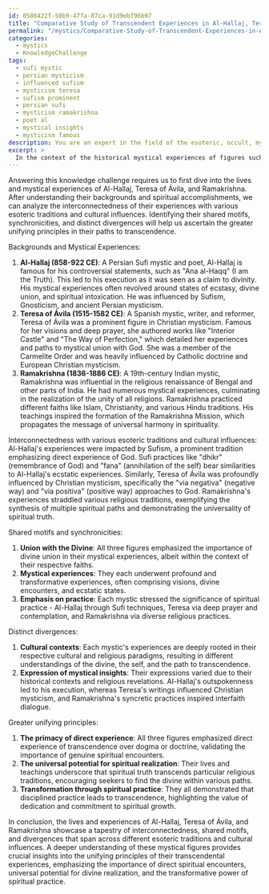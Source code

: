 ```yaml
---
id: 0586422f-50b9-47fa-87ca-91d9ebf96b97
title: "Comparative Study of Transcendent Experiences in Al-Hallaj, Teresa de \xC1vila, and Ramakrishna"
permalink: "/mystics/Comparative-Study-of-Transcendent-Experiences-in-Al-Hallaj-Teresa-de-\xC1vila-and-Ramakrishna/"
categories:
  - mystics
  - KnowledgeChallenge
tags:
  - sufi mystic
  - persian mysticism
  - influenced sufism
  - mysticism teresa
  - sufism prominent
  - persian sufi
  - mysticism ramakrishna
  - poet al
  - mystical insights
  - mysticism famous
description: You are an expert in the field of the esoteric, occult, mystics and Education. You are a writer of tests, challenges, books and deep knowledge on mystics for initiates and students to gain deep insights and understanding from. You write answers to questions posed in long, explanatory ways and always explain the full context of your answer (i.e., related concepts, formulas, examples, or history), as well as the step-by-step thinking process you take to answer the challenges. Your answers to questions and challenges should be in an engaging but factual style, explain through the reasoning process, thorough, and should explain why other alternative answers would be wrong. Summarize the key themes, ideas, and conclusions at the end.
excerpt: >
  In the context of the historical mystical experiences of figures such as Al-Hallaj, Teresa of \xC1vila, and Ramakrishna, analyze their interconnectedness with various esoteric traditions and cultural influences, and contemplate upon the shared motifs, synchronicities, and distinct divergences to ascertain the greater unifying principle or principles in their respective experiences and paths to transcendence.
---
```

Answering this knowledge challenge requires us to first dive into the lives and mystical experiences of Al-Hallaj, Teresa of Ávila, and Ramakrishna. After understanding their backgrounds and spiritual accomplishments, we can analyze the interconnectedness of their experiences with various esoteric traditions and cultural influences. Identifying their shared motifs, synchronicities, and distinct divergences will help us ascertain the greater unifying principles in their paths to transcendence.

Backgrounds and Mystical Experiences:
1. ****Al-Hallaj (858-922 CE)****: A Persian Sufi mystic and poet, Al-Hallaj is famous for his controversial statements, such as "Ana al-Haqq" (I am the Truth). This led to his execution as it was seen as a claim to divinity. His mystical experiences often revolved around states of ecstasy, divine union, and spiritual intoxication. He was influenced by Sufism, Gnosticism, and ancient Persian mysticism.
2. ****Teresa of Ávila (1515-1582 CE)****: A Spanish mystic, writer, and reformer, Teresa of Ávila was a prominent figure in Christian mysticism. Famous for her visions and deep prayer, she authored works like "Interior Castle" and "The Way of Perfection," which detailed her experiences and paths to mystical union with God. She was a member of the Carmelite Order and was heavily influenced by Catholic doctrine and European Christian mysticism.
3. ****Ramakrishna (1836-1886 CE)****: A 19th-century Indian mystic, Ramakrishna was influential in the religious renaissance of Bengal and other parts of India. He had numerous mystical experiences, culminating in the realization of the unity of all religions. Ramakrishna practiced different faiths like Islam, Christianity, and various Hindu traditions. His teachings inspired the formation of the Ramakrishna Mission, which propagates the message of universal harmony in spirituality.

Interconnectedness with various esoteric traditions and cultural influences:
Al-Hallaj's experiences were impacted by Sufism, a prominent tradition emphasizing direct experience of God. Sufi practices like "dhikr" (remembrance of God) and "fana" (annihilation of the self) bear similarities to Al-Hallaj's ecstatic experiences. Similarly, Teresa of Ávila was profoundly influenced by Christian mysticism, specifically the "via negativa" (negative way) and "via positiva" (positive way) approaches to God. Ramakrishna's experiences straddled various religious traditions, exemplifying the synthesis of multiple spiritual paths and demonstrating the universality of spiritual truth.

Shared motifs and synchronicities:
1. ****Union with the Divine****: All three figures emphasized the importance of divine union in their mystical experiences, albeit within the context of their respective faiths.
2. ****Mystical experiences****: They each underwent profound and transformative experiences, often comprising visions, divine encounters, and ecstatic states.
3. ****Emphasis on practice****: Each mystic stressed the significance of spiritual practice - Al-Hallaj through Sufi techniques, Teresa via deep prayer and contemplation, and Ramakrishna via diverse religious practices.

Distinct divergences:
1. ****Cultural contexts****: Each mystic's experiences are deeply rooted in their respective cultural and religious paradigms, resulting in different understandings of the divine, the self, and the path to transcendence.
2. ****Expression of mystical insights****: Their expressions varied due to their historical contexts and religious revelations. Al-Hallaj's outspokenness led to his execution, whereas Teresa's writings influenced Christian mysticism, and Ramakrishna's syncretic practices inspired interfaith dialogue.

Greater unifying principles:
1. ****The primacy of direct experience****: All three figures emphasized direct experience of transcendence over dogma or doctrine, validating the importance of genuine spiritual encounters.
2. ****The universal potential for spiritual realization****: Their lives and teachings underscore that spiritual truth transcends particular religious traditions, encouraging seekers to find the divine within various paths.
3. ****Transformation through spiritual practice****: They all demonstrated that disciplined practice leads to transcendence, highlighting the value of dedication and commitment to spiritual growth.

In conclusion, the lives and experiences of Al-Hallaj, Teresa of Ávila, and Ramakrishna showcase a tapestry of interconnectedness, shared motifs, and divergences that span across different esoteric traditions and cultural influences. A deeper understanding of these mystical figures provides crucial insights into the unifying principles of their transcendental experiences, emphasizing the importance of direct spiritual encounters, universal potential for divine realization, and the transformative power of spiritual practice.

